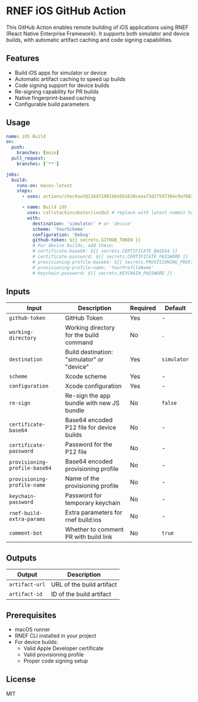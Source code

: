 # RNEF iOS GitHub Action

This GitHub Action enables remote building of iOS applications using RNEF (React Native Enterprise Framework). It supports both simulator and device builds, with automatic artifact caching and code signing capabilities.

## Features

- Build iOS apps for simulator or device
- Automatic artifact caching to speed up builds
- Code signing support for device builds
- Re-signing capability for PR builds
- Native fingerprint-based caching
- Configurable build parameters

## Usage

```yaml
name: iOS Build
on:
  push:
    branches: [main]
  pull_request:
    branches: ['**']

jobs:
  build:
    runs-on: macos-latest
    steps:
      - uses: actions/checkout@11bd71901bbe5b1630ceea73d27597364c9af683 # v4.2.2

      - name: Build iOS
        uses: callstackincubator/ios@v2 # replace with latest commit hash
        with:
          destination: 'simulator' # or 'device'
          scheme: 'YourScheme'
          configuration: 'Debug'
          github-token: ${{ secrets.GITHUB_TOKEN }}
          # For device builds, add these:
          # certificate-base64: ${{ secrets.CERTIFICATE_BASE64 }}
          # certificate-password: ${{ secrets.CERTIFICATE_PASSWORD }}
          # provisioning-profile-base64: ${{ secrets.PROVISIONING_PROFILE_BASE64 }}
          # provisioning-profile-name: 'YourProfileName'
          # keychain-password: ${{ secrets.KEYCHAIN_PASSWORD }}
```

## Inputs

| Input                         | Description                                | Required | Default               |
| ----------------------------- | ------------------------------------------ | -------- | --------------------- |
| `github-token`                | GitHub Token                               | Yes      | -                     |
| `working-directory`           | Working directory for the build command    | No       | `.`                   |
| `destination`                 | Build destination: "simulator" or "device" | Yes      | `simulator`           |
| `scheme`                      | Xcode scheme                               | Yes      | -                     |
| `configuration`               | Xcode configuration                        | Yes      | -                     |
| `re-sign`                     | Re-sign the app bundle with new JS bundle  | No       | `false`               |
| `certificate-base64`          | Base64 encoded P12 file for device builds  | No       | -                     |
| `certificate-password`        | Password for the P12 file                  | No       | -                     |
| `provisioning-profile-base64` | Base64 encoded provisioning profile        | No       | -                     |
| `provisioning-profile-name`   | Name of the provisioning profile           | No       | -                     |
| `keychain-password`           | Password for temporary keychain            | No       | -                     |
| `rnef-build-extra-params`     | Extra parameters for rnef build:ios        | No       | -                     |
| `comment-bot`                 | Whether to comment PR with build link      | No       | `true`                |

## Outputs

| Output         | Description               |
| -------------- | ------------------------- |
| `artifact-url` | URL of the build artifact |
| `artifact-id`  | ID of the build artifact  |

## Prerequisites

- macOS runner
- RNEF CLI installed in your project
- For device builds:
  - Valid Apple Developer certificate
  - Valid provisioning profile
  - Proper code signing setup

## License

MIT
